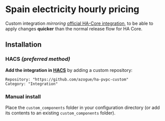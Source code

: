 # Spain electricity hourly pricing

Custom integration _mirroring_ [official HA-Core integration](https://www.home-assistant.io/integrations/pvpc_hourly_pricing),
to be able to apply changes **quicker** than the normal release flow for HA Core.

## Installation

### HACS _(preferred method)_

**Add the integration in [HACS](https://hacs.xyz/)** by adding a custom repository:

```
Repository: "https://github.com/azogue/ha-pvpc-custom"
Category: "Integration"
```

### Manual install

Place the `custom_components` folder in your configuration directory
(or add its contents to an existing `custom_components` folder).
